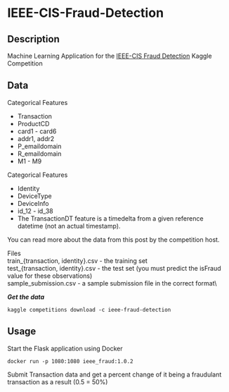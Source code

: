 # IEEE-CIS-Fraud-Detection

## Description
Machine Learning Application for the [IEEE-CIS Fraud Detection](https://www.kaggle.com/c/ieee-fraud-detection) Kaggle Competition

## Data
Categorical Features 
- Transaction
- ProductCD
- card1 - card6
- addr1, addr2
- P_emaildomain
- R_emaildomain
- M1 - M9

Categorical Features 
- Identity
- DeviceType
- DeviceInfo
- id_12 - id_38
- The TransactionDT feature is a timedelta from a given reference datetime (not an actual timestamp).

You can read more about the data from this post by the competition host.

Files\
train_{transaction, identity}.csv - the training set\
test_{transaction, identity}.csv - the test set (you must predict the isFraud value for these observations)\
sample_submission.csv - a sample submission file in the correct format\

***Get the data***
```commandline
kaggle competitions download -c ieee-fraud-detection
```

## Usage
Start the Flask application using Docker
```commandline
docker run -p 1080:1080 ieee_fraud:1.0.2
```
Submit Transaction data and get a percent change of it being a fraudulant transaction as a result (0.5 = 50%)
